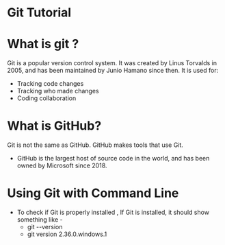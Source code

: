 # Git Tutorial
# What is git ?
Git is a popular version control system. It was created by Linus Torvalds in 2005, and has been maintained by Junio Hamano since then.
It is used for:
- Tracking code changes
- Tracking who made changes
- Coding collaboration
# What is GitHub?
Git is not the same as GitHub. GitHub makes tools that use Git.
- GitHub is the largest host of source code in the world, and has been owned by Microsoft since 2018.

# Using Git with Command Line
-  To check if Git is properly installed , If Git is installed, it should show something like - 
     -  git --version
     -  git version 2.36.0.windows.1
